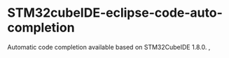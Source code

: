 # STM32cubeIDE-eclipse-code-auto-completion
Automatic code completion available based on STM32CubeIDE 1.8.0. ,
